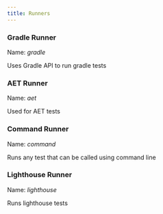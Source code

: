 ```yaml
---
title: Runners
---
```


### Gradle Runner

Name: _gradle_

Uses Gradle API to run gradle tests
 
### AET Runner

Name: _aet_

Used for AET tests

### Command Runner

Name: _command_

Runs any test that can be called using command line

### Lighthouse Runner

Name: _lighthouse_

Runs lighthouse tests
